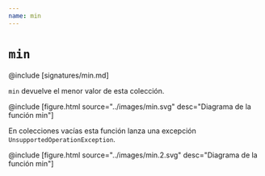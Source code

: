 ```yaml
---
name: min
---
```


# `min`

@include [signatures/min.md]

`min` devuelve el menor valor de esta colección.

@include [figure.html source="../images/min.svg" desc="Diagrama de la función min"]

En colecciones vacías esta función lanza una excepción `UnsupportedOperationException`.

@include [figure.html source="../images/min.2.svg" desc="Diagrama de la función min"]
